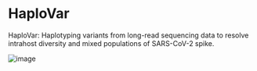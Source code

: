 # HaploVar
HaploVar: Haplotyping variants from long-read sequencing data to resolve intrahost diversity and mixed populations of SARS-CoV-2 spike.


![image](https://github.com/user-attachments/assets/e9042f66-042c-4d37-82c1-17058ce91ac0)
